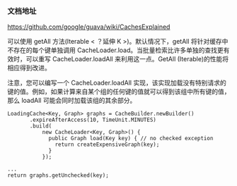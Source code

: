 ### 文档地址
https://github.com/google/guava/wiki/CachesExplained

可以使用 getAll 方法(Iterable < ？延伸 K >)。默认情况下，getAll 将针对缓存中不存在的每个键单独调用 CacheLoader.load。当批量检索比许多单独的查找更有效时，可以重写 CacheLoader.loadAll 来利用这一点。GetAll (Iterable)的性能将相应得到改进。

注意，您可以编写一个 CacheLoader.loadAll 实现，该实现加载没有特别请求的键的值。例如，如果计算来自某个组的任何键的值就可以得到该组中所有键的值，那么 loadAll 可能会同时加载该组的其余部分。

```
LoadingCache<Key, Graph> graphs = CacheBuilder.newBuilder()
       .expireAfterAccess(10, TimeUnit.MINUTES)
       .build(
           new CacheLoader<Key, Graph>() {
             public Graph load(Key key) { // no checked exception
               return createExpensiveGraph(key);
             }
           });

...
return graphs.getUnchecked(key);
```